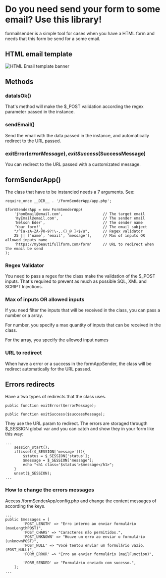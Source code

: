 # Do you need send your form to some email? Use this library!

formailsender is a simple tool for cases when you have a HTML form and needs that this form be send for a some email.

## HTML email template

![HTML Email template banner](https://nelsoneder.com/src/formSenderAppBanner1.png)

## Methods

### dataIsOk()

That's method will make the $_POST validation according the regex parameter passed in the instance.

### sendEmail()

Send the email with the data passed in the instance, and automatically redirect to the URL passed.

### exitError($errorMessage), exitSuccess($SuccessMessage)

You can redirect to the URL passed with a customizated message.

## formSenderApp()

The class that have to be instancied needs a 7 arguments. See:

```
require_once __DIR__ . '/formSenderApp/app.php';

$formSenderApp = new FormSenderApp(
    'jhonEmail@email.com',                  // The target email
    'myEmail@email.com',                    // The sender email
    'Nelson Eder',                          // The sender name
    'Your form!',                           // The email subject
    "/^[a-zA-ZÀ-ÿ0-9?!\-,.()_@ ]+$/u",      // Regex validator
    25 || ['name', 'email', 'message'],     // Max of inputs OR allowed inputs name
    'https://mybeautifullform.com/form'     // URL to redirect when the email be send
);
```

### Regex Validator

You need to pass a regex for the class make the validation of the $_POST inputs. That's required to prevent as much as possible SQL, XML and SCRIPT Injections.

### Max of inputs OR allowed inputs

If you need filter the inputs that will be received in the class, you can pass a number or a array.

For number, you specify a max quantity of inputs that can be received in the class.

For the array, you specify the allowed input names

### URL to redirect

When have a error or a success in the formAppSender, the class will be redirect automatically for the URL passed.

## Errors redirects

Have a two types of redirects that the class uses.

```
public function exitError($errorMessage);

public function exitSuccess($successMessage);
```

They use the URL param to redirect. The errors are storaged througth $_SESSION global var and you can catch and show they in your form like this way:

```
...
    session_start();
    if(isset($_SESSION['message'])){
        $status = $_SESSION['status'];
        $message = $_SESSION['message'];
        echo "<h1 class='$status'>$message</h1>";
    }
    unset($_SESSION); 
...
```

### How to change the errors messages

Access /formSenderApp/config.php and change the content messages of according the keys.

```
...
public $messages = [
        'POST_LENGTH' => "Erro interno ao enviar formulário (maxLengthPOST)",
        'POST_CHARS' => "Caracteres não permitidos.",
        'POST_UNKNOWN' => "Houve um erro ao enviar o formulário (unknownPOST)",
        'POST_NULL' => "Você tentou enviar um formulário vazio. (POST_NULL)",
        'FORM_ERROR' => "Erro ao enviar formulário (mailFunction)",

        'FORM_SENDED' => "Formulário enviado com sucesso.",
    ];
...
```
